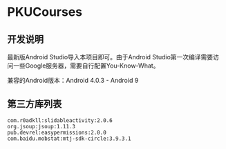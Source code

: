 # PKUCourses
## 开发说明
最新版Android Studio导入本项目即可。由于Android Studio第一次编译需要访问一些Google服务器，需要自行配置You-Know-What。

兼容的Android版本：Android 4.0.3 - Android 9

## 第三方库列表
```
com.r0adkll:slidableactivity:2.0.6
org.jsoup:jsoup:1.11.3
pub.devrel:easypermissions:2.0.0
com.baidu.mobstat:mtj-sdk-circle:3.9.3.1
```